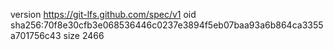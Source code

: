 version https://git-lfs.github.com/spec/v1
oid sha256:70f8e30cfb3e068536446c0237e3894f5eb07baa93a6b864ca3355a701756c43
size 2466
